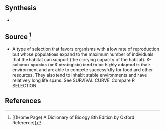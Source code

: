 ## Synthesis
- 
## Source [^1]
- A type of selection that favors organisms with a low rate of reproduction but whose populations expand to the maximum number of individuals that the habitat can support (the carrying capacity of the habitat). K-selected species (or $\boldsymbol{K}$ strategists) tend to be highly adapted to their environment and are able to compete successfully for food and other resources. They also tend to inhabit stable environments and have relatively long life spans. See SURVIVAL CURVE. Compare R SELECTION.
## References

[^1]: [[(Home Page) A Dictionary of Biology 8th Edition by Oxford Reference]]